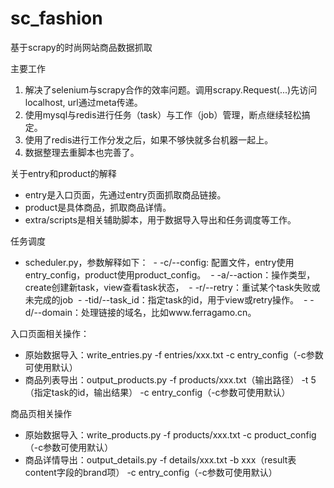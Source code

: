 # sc_fashion
基于scrapy的时尚网站商品数据抓取

主要工作
1. 解决了selenium与scrapy合作的效率问题。调用scrapy.Request(...)先访问localhost, url通过meta传递。
2. 使用mysql与redis进行任务（task）与工作（job）管理，断点继续轻松搞定。
3. 使用了redis进行工作分发之后，如果不够快就多台机器一起上。
4. 数据整理去重脚本也完善了。

关于entry和product的解释
- entry是入口页面，先通过entry页面抓取商品链接。
- product是具体商品，抓取商品详情。
- extra/scripts是相关辅助脚本，用于数据导入导出和任务调度等工作。

任务调度
- scheduler.py，参数解释如下：
  - -c/--config: 配置文件，entry使用entry_config，product使用product_config。
  - -a/--action：操作类型，create创建新task，view查看task状态，
  - -r/--retry：重试某个task失败或未完成的job
  - -tid/--task_id：指定task的id，用于view或retry操作。
  - -d/--domain：处理链接的域名，比如www.ferragamo.cn。

入口页面相关操作：
- 原始数据导入：write_entries.py -f entries/xxx.txt -c entry_config（-c参数可使用默认）
- 商品列表导出：output_products.py -f products/xxx.txt（输出路径） -t 5（指定task的id，输出结果） -c entry_config（-c参数可使用默认）

商品页相关操作
- 原始数据导入：write_products.py -f products/xxx.txt -c product_config（-c参数可使用默认）
- 商品详情导出：output_details.py -f details/xxx.txt -b xxx（result表content字段的brand项） -c entry_config（-c参数可使用默认）
